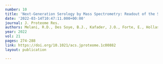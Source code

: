 ```yaml
---
number: 10
title: 'Next-Generation Serology by Mass Spectrometry: Readout of the SARS-CoV-2 Antibody Repertoire'
date: '2022-03-14T10:47:11.000+00:00'
journal: J. Proteome Res.
authors: Melani, R.D., Des Soye, B.J., Kafader, J.O., Forte, E., Hollas, M., Blagojevic, V., Negrão, F., McGee, J.P., Drown, B. S., Lloyd-Jones, C., Seckler, H.S., Camarillo, J.M., Compton, P.D., LeDuc, R.D., Early, B., Fellers, R.T., Cho, B.-K., Mattamana, B.B., Goo, Y.A., Thomas, P.M., Ash, M.K., Bhimalli, P.P., Al-Harthi, L., Sha, B.E., Schneider, J.R. and Kelleher, N.L.
year: 2022
vol: 21
pages: 274-288
link: https://doi.org/10.1021/acs.jproteome.1c00882
layout: publication

---
```

